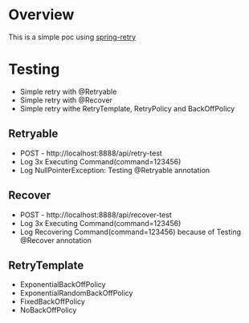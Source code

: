 # Overview

This is a simple poc using [spring-retry]

# Testing

* Simple retry with @Retryable
* Simple retry with @Recover
* Simple retry withe RetryTemplate, RetryPolicy and BackOffPolicy

## Retryable

* POST - http://localhost:8888/api/retry-test
* Log 3x Executing Command(command=123456)
* Log NullPointerException: Testing @Retryable annotation
  
## Recover

* POST - http://localhost:8888/api/recover-test
* Log 3x Executing Command(command=123456)
* Log Recovering Command(command=123456) because of Testing @Recover annotation

## RetryTemplate

* ExponentialBackOffPolicy
* ExponentialRandomBackOffPolicy
* FixedBackOffPolicy
* NoBackOffPolicy

[spring-retry]: https://docs.spring.io/spring-batch/trunk/reference/html/retry.html